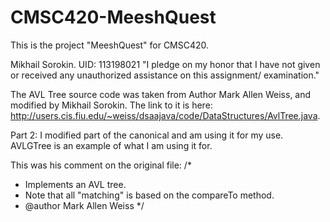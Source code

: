 # CMSC420-MeeshQuest
This is the project "MeeshQuest" for CMSC420.

Mikhail Sorokin. UID: 113198021
"I pledge on my honor that I have not given or received any unauthorized assistance on this assignment/ examination."

The AVL Tree source code was taken from Author Mark Allen Weiss, and modified by Mikhail Sorokin.
The link to it is here: http://users.cis.fiu.edu/~weiss/dsaajava/code/DataStructures/AvlTree.java.

Part 2: I modified part of the canonical and am using it for my use. AVLGTree is an example of what I am using it for.

This was his comment on the original file:
/*
 * Implements an AVL tree.
 * Note that all "matching" is based on the compareTo method.
 * @author Mark Allen Weiss
 */
